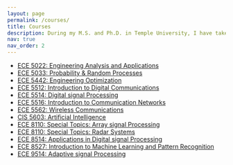 ```yaml
---
layout: page
permalink: /courses/
title: Courses
description: During my M.S. and Ph.D. in Temple University, I have taken the following courses.
nav: true
nav_order: 2
---
```


  <ul>
      <li><a href="https://bulletin.temple.edu/search/?P=ECE%205022" target="_blank">ECE 5022: Engineering Analysis and Applications</a></li>
      <li><a href="https://bulletin.temple.edu/search/?P=ECE%205033" target="_blank">ECE 5033: Probability & Random Processes</a></li>
      <li><a href="https://bulletin.temple.edu/search/?P=ECE%205442" target="_blank">ECE 5442: Engineering Optimization</a></li>     
    <li><a href="https://bulletin.temple.edu/search/?P=ECE%205512" target="_blank">ECE 5512: Introduction to Digital Communications</a></li>   
       <li><a href="https://bulletin.temple.edu/search/?P=ECE%205514" target="_blank">ECE 5514: Digital signal Processing</a></li>  
  <li><a href="https://bulletin.temple.edu/search/?P=ECE%205516" target="_blank">ECE 5516: Introduction to Communication Networks</a></li>  
      <li><a href="https://bulletin.temple.edu/search/?P=ECE%205562" target="_blank">ECE 5562: Wireless Communications</a></li>   
    <li><a href="https://bulletin.temple.edu/search/?P=CIS%205603" target="_blank">CIS 5603: Artificial Intelligence</a></li>  
    <li><a href="https://bulletin.temple.edu/search/?P=ECE%208110" target="_blank">ECE 8110: Special Topics: Array signal Processing</a></li>
     <li><a href="https://bulletin.temple.edu/search/?P=ECE%208110" target="_blank">ECE 8110: Special Topics: Radar Systems</a></li>
    <li><a href="https://bulletin.temple.edu/search/?P=ECE%208514" target="_blank">ECE 8514: Applications in Digital signal Processing</a></li> 
    <li><a href="https://bulletin.temple.edu/search/?P=ECE%208527" target="_blank">ECE 8527: Introduction to Machine Learning and Pattern Recognition</a></li>
   <li><a href="https://bulletin.temple.edu/search/?P=ECE%209514" target="_blank">ECE 9514: Adaptive signal Processing</a></li>

  </ul>
